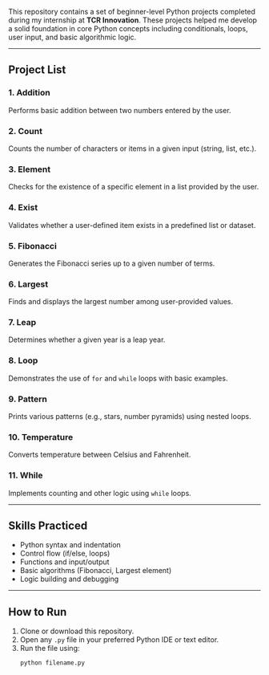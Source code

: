 This repository contains a set of beginner-level Python projects completed during my internship at **TCR Innovation**. These projects helped me develop a solid foundation in core Python concepts including conditionals, loops, user input, and basic algorithmic logic.

---

## Project List

### 1. **Addition**
Performs basic addition between two numbers entered by the user.

### 2. **Count**
Counts the number of characters or items in a given input (string, list, etc.).

### 3. **Element**
Checks for the existence of a specific element in a list provided by the user.

### 4. **Exist**
Validates whether a user-defined item exists in a predefined list or dataset.

### 5. **Fibonacci**
Generates the Fibonacci series up to a given number of terms.

### 6. **Largest**
Finds and displays the largest number among user-provided values.

### 7. **Leap**
Determines whether a given year is a leap year.

### 8. **Loop**
Demonstrates the use of `for` and `while` loops with basic examples.

### 9. **Pattern**
Prints various patterns (e.g., stars, number pyramids) using nested loops.

### 10. **Temperature**
Converts temperature between Celsius and Fahrenheit.

### 11. **While**
Implements counting and other logic using `while` loops.

---

## Skills Practiced

- Python syntax and indentation
- Control flow (if/else, loops)
- Functions and input/output
- Basic algorithms (Fibonacci, Largest element)
- Logic building and debugging

---

## How to Run

1. Clone or download this repository.
2. Open any `.py` file in your preferred Python IDE or text editor.
3. Run the file using:
   ```bash
   python filename.py
